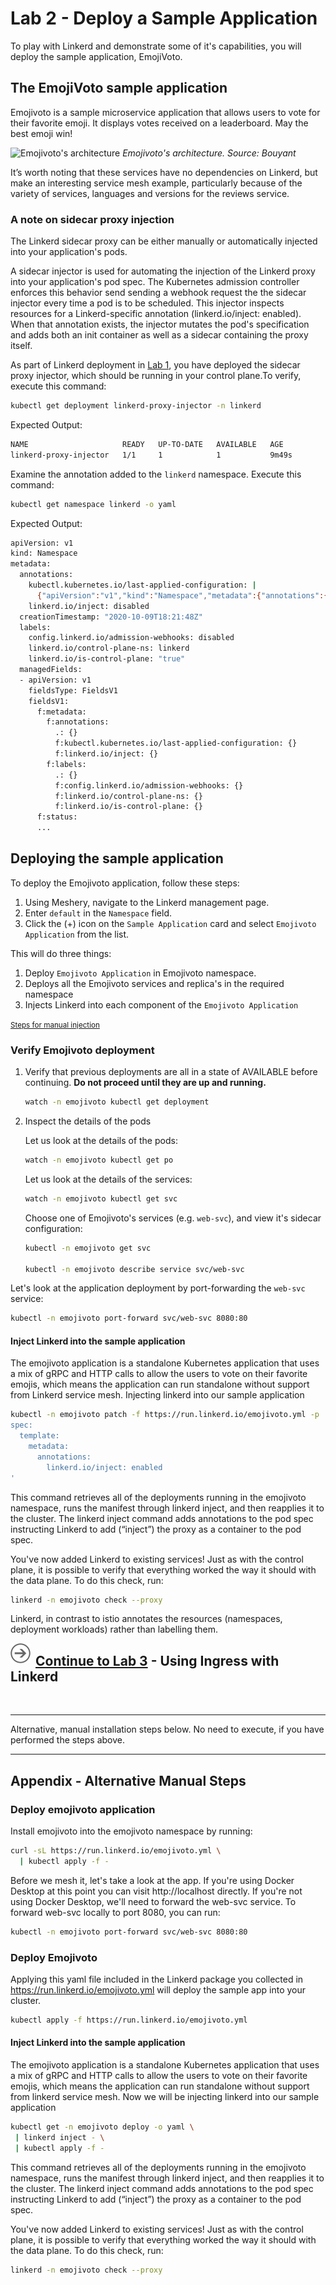 # Lab 2 - Deploy a Sample Application

To play with Linkerd and demonstrate some of it's capabilities, you will deploy the sample application, EmojiVoto.

## The EmojiVoto sample application

Emojivoto is a sample microservice application that allows users to vote for their favorite emoji. It displays votes received on a leaderboard. May the best emoji win!

![Emojivoto's architecture](https://raw.githubusercontent.com/BuoyantIO/emojivoto/main/assets/emojivoto-topology.png)
_Emojivoto's architecture. Source: Bouyant_

It’s worth noting that these services have no dependencies on Linkerd, but make an interesting service mesh example, particularly because of the variety of services, languages and versions for the reviews service.

### <a name="auto"></a> A note on sidecar proxy injection

The Linkerd sidecar proxy can be either manually or automatically injected into your application's pods.

A sidecar injector is used for automating the injection of the Linkerd proxy into your application's pod spec. The Kubernetes admission controller enforces this behavior send sending a webhook request the the sidecar injector every time a pod is to be scheduled. This injector inspects resources for a Linkerd-specific annotation (linkerd.io/inject: enabled). When that annotation exists, the injector mutates the pod's specification and adds both an init container as well as a sidecar containing the proxy itself.

As part of Linkerd deployment in [Lab 1](../lab-1/README.md), you have deployed the sidecar proxy injector, which should be running in your control plane.To verify, execute this command:

```sh
kubectl get deployment linkerd-proxy-injector -n linkerd
```

Expected Output:

```sh
NAME                     READY   UP-TO-DATE   AVAILABLE   AGE
linkerd-proxy-injector   1/1     1            1           9m49s
```

Examine the annotation added to the `linkerd` namespace. Execute this command:

```sh
kubectl get namespace linkerd -o yaml
```

Expected Output:

```sh
apiVersion: v1
kind: Namespace
metadata:
  annotations:
    kubectl.kubernetes.io/last-applied-configuration: |
      {"apiVersion":"v1","kind":"Namespace","metadata":{"annotations":{"linkerd.io/inject":"disabled"},"labels":{"config.linkerd.io/admission-webhooks":"disabled","linkerd.io/control-plane-ns":"linkerd","linkerd.io/is-control-plane":"true"},"name":"linkerd"}}
    linkerd.io/inject: disabled
  creationTimestamp: "2020-10-09T18:21:48Z"
  labels:
    config.linkerd.io/admission-webhooks: disabled
    linkerd.io/control-plane-ns: linkerd
    linkerd.io/is-control-plane: "true"
  managedFields:
  - apiVersion: v1
    fieldsType: FieldsV1
    fieldsV1:
      f:metadata:
        f:annotations:
          .: {}
          f:kubectl.kubernetes.io/last-applied-configuration: {}
          f:linkerd.io/inject: {}
        f:labels:
          .: {}
          f:config.linkerd.io/admission-webhooks: {}
          f:linkerd.io/control-plane-ns: {}
          f:linkerd.io/is-control-plane: {}
      f:status:
      ...
```

## Deploying the sample application

To deploy the Emojivoto application, follow these steps:

1. Using Meshery, navigate to the Linkerd management page.
1. Enter `default` in the `Namespace` field.
1. Click the (+) icon on the `Sample Application` card and select `Emojivoto Application` from the list.

This will do three things:

1. Deploy `Emojivoto Application` in Emojivoto namespace.
1. Deploys all the Emojivoto services and replica's in the required namespace
1. Injects Linkerd into each component of the `Emojivoto Application`

<small>[Steps for manual injection](#appendix)</small>

### <a name="verify"></a> Verify Emojivoto deployment

1. Verify that previous deployments are all in a state of AVAILABLE before continuing. **Do not proceed until they are up and running.**

   ```sh
   watch -n emojivoto kubectl get deployment
   ```

2. Inspect the details of the pods

   Let us look at the details of the pods:

   ```sh
   watch -n emojivoto kubectl get po
   ```

   Let us look at the details of the services:

   ```sh
   watch -n emojivoto kubectl get svc
   ```

   Choose one of Emojivoto's services (e.g. `web-svc`), and view it's sidecar configuration:

   ```sh
   kubectl -n emojivoto get svc

   kubectl -n emojivoto describe service svc/web-svc
   ```

Let's look at the application deployment by port-forwarding the `web-svc` service:

```sh
kubectl -n emojivoto port-forward svc/web-svc 8080:80
```

#### <a name="linkerd_inject"></a> Inject Linkerd into the sample application

The emojivoto application is a standalone Kubernetes application that uses a mix of gRPC and HTTP calls to allow the users to vote on their favorite emojis, which means the application can run standalone without support from Linkerd service mesh. Injecting linkerd into our sample application

```sh
kubectl -n emojivoto patch -f https://run.linkerd.io/emojivoto.yml -p '
spec:
  template:
    metadata:
      annotations:
        linkerd.io/inject: enabled
'
```

This command retrieves all of the deployments running in the emojivoto namespace, runs the manifest through linkerd inject, and then reapplies it to the cluster. The linkerd inject command adds annotations to the pod spec instructing Linkerd to add (“inject”) the proxy as a container to the pod spec.

You've now added Linkerd to existing services! Just as with the control plane, it is possible to verify that everything worked the way it should with the data plane. To do this check, run:

```sh
linkerd -n emojivoto check --proxy
```

Linkerd, in contrast to istio annotates the resources (namespaces, deployment workloads) rather than labelling them.

<img src="../img/go.svg" width="32" height="32" align="left"
style="padding-right:8px;" />

## [Continue to Lab 3](../lab-3/README.md) - Using Ingress with Linkerd

<br />
<hr />
Alternative, manual installation steps below. No need to execute, if you have performed the steps above.
<hr />

## <a name="appendix"></a> Appendix - Alternative Manual Steps

### Deploy emojivoto application

Install emojivoto into the emojivoto namespace by running:

```sh
curl -sL https://run.linkerd.io/emojivoto.yml \
  | kubectl apply -f -
```

Before we mesh it, let's take a look at the app. If you're using Docker Desktop at this point you can visit http://localhost directly. If you're not using Docker Desktop, we'll need to forward the web-svc service. To forward web-svc locally to port 8080, you can run:

```sh
kubectl -n emojivoto port-forward svc/web-svc 8080:80
```

### Deploy Emojivoto

Applying this yaml file included in the Linkerd package you collected in https://run.linkerd.io/emojivoto.yml will deploy the sample app into your cluster.

```sh
kubectl apply -f https://run.linkerd.io/emojivoto.yml
```

#### <a name="linkerd_inject"></a> Inject Linkerd into the sample application

The emojivoto application is a standalone Kubernetes application that uses a mix of gRPC and HTTP calls to allow the users to vote on their favorite emojis, which means the application can run standalone without support from linkerd service mesh.
Now we will be injecting linkerd into our sample application

```sh
kubectl get -n emojivoto deploy -o yaml \
 | linkerd inject - \
 | kubectl apply -f -
```

This command retrieves all of the deployments running in the emojivoto namespace, runs the manifest through linkerd inject, and then reapplies it to the cluster. The linkerd inject command adds annotations to the pod spec instructing Linkerd to add (“inject”) the proxy as a container to the pod spec.

You've now added Linkerd to existing services! Just as with the control plane, it is possible to verify that everything worked the way it should with the data plane. To do this check, run:

```sh
linkerd -n emojivoto check --proxy
```
